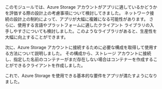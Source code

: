 このモジュールでは、Azure Storage アカウントがアプリに適しているかどうかを評価する際の設計上の考慮事項について検討してきました。 ネットワーク接続の設計上の制約によって、アプリが大幅に複雑になる可能性があります。 さらに、使用する言語やプラットフォームに適したクライアント ライブラリの入手しやすさについても検討しました。このようなライブラリがあると、生産性を大幅に向上することができます。

次に、Azure Storage アカウントに接続するために必要な構成を取得して使用する方法について説明しました。 その構成から、ストレージ アカウントに接続し、指定した名前のコンテナーがまだ存在しない場合はコンテナーを作成することができるクライアントを作成しました。

これで、Azure Storage を使用できる基本的な要件をアプリが満たすようになりました。


